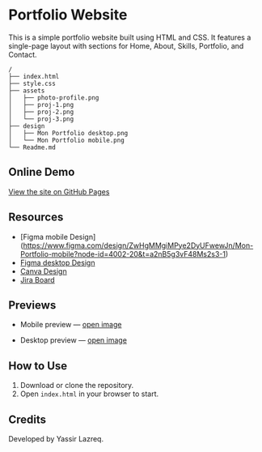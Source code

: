 # Portfolio Website
This is a simple portfolio website built using HTML and CSS. It features a single-page layout with sections for Home, About, Skills, Portfolio, and Contact.
```
/
├── index.html
├── style.css
├── assets
│   ├── photo-profile.png
│   ├── proj-1.png
│   ├── proj-2.png
│   └── proj-3.png
├── design
│   ├── Mon Portfolio desktop.png
│   └── Mon Portfolio mobile.png
└── Readme.md
```

## Online Demo

[View the site on GitHub Pages](https://yassir-lazreq.github.io/Portfolio1/)

## Resources

- [Figma mobile Design] (https://www.figma.com/design/ZwHgMMgiMPye2DyUFwewJn/Mon-Portfolio-mobile?node-id=4002-20&t=a2nB5g3vF48Ms2s3-1)
- [Figma desktop Design](https://www.figma.com/design/AC4K3OHpQkfj7ddB0OFygh/Mon-Portfolio-desktop?node-id=0-1&t=0ehUkDlRuEdTipq9-1)
- [Canva Design](https://www.canva.com/design/DAG13wTwMR8/GEdZvnq70k10QvibPzdJGA/edit?utm_content=DAG13wTwMR8&utm_campaign=designshare&utm_medium=link2&utm_source=sharebutton)
- [Jira Board](https://yassirlazreq.atlassian.net/jira/software/projects/DEV/boards/4?atlOrigin=eyJpIjoiZTdhZmUyYzFmNzcxNDVmZDkxYjViMzM4NDdiN2Q4ZjciLCJwIjoiaiJ9)


## Previews

- Mobile preview — [open image](design/Mon%20Portfolio%20mobile.png)

- Desktop preview — [open image](design/Mon%20Portfolio%20desktop.png)

## How to Use

1. Download or clone the repository.
2. Open `index.html` in your browser to start.

## Credits

Developed by Yassir Lazreq.